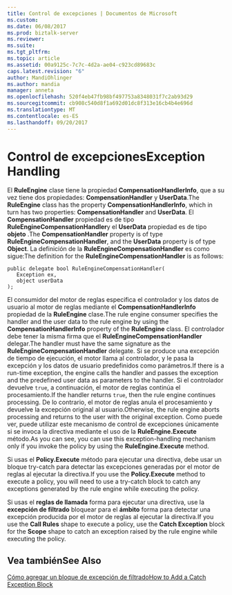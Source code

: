 ```yaml
---
title: Control de excepciones | Documentos de Microsoft
ms.custom: 
ms.date: 06/08/2017
ms.prod: biztalk-server
ms.reviewer: 
ms.suite: 
ms.tgt_pltfrm: 
ms.topic: article
ms.assetid: 00a9125c-7c7c-4d2a-ae04-c923cd89683c
caps.latest.revision: "6"
author: MandiOhlinger
ms.author: mandia
manager: anneta
ms.openlocfilehash: 520f4eb47fb98bf497753a8348031f7c2ab93d29
ms.sourcegitcommit: cb908c540d8f1a692d01dc8f313e16cb4b4e696d
ms.translationtype: MT
ms.contentlocale: es-ES
ms.lasthandoff: 09/20/2017
---
```

# <a name="exception-handling"></a><span data-ttu-id="1dfba-102">Control de excepciones</span><span class="sxs-lookup"><span data-stu-id="1dfba-102">Exception Handling</span></span>
<span data-ttu-id="1dfba-103">El **RuleEngine** clase tiene la propiedad **CompensationHandlerInfo**, que a su vez tiene dos propiedades: **CompensationHandler** y **UserData**.</span><span class="sxs-lookup"><span data-stu-id="1dfba-103">The **RuleEngine** class has the property **CompensationHandlerInfo**, which in turn has two properties: **CompensationHandler** and **UserData**.</span></span> <span data-ttu-id="1dfba-104">El **CompensationHandler** propiedad es de tipo **RuleEngineCompensationHandler**y el **UserData** propiedad es de tipo **objeto** .</span><span class="sxs-lookup"><span data-stu-id="1dfba-104">The **CompensationHandler** property is of type **RuleEngineCompensationHandler**, and the **UserData** property is of type **Object**.</span></span> <span data-ttu-id="1dfba-105">La definición de la **RuleEngineCompensationHandler** es como sigue:</span><span class="sxs-lookup"><span data-stu-id="1dfba-105">The definition for the **RuleEngineCompensationHandler** is as follows:</span></span>  
  
```  
public delegate bool RuleEngineCompensationHandler(  
   Exception ex,  
   object userData  
);  
```  
  
 <span data-ttu-id="1dfba-106">El consumidor del motor de reglas especifica el controlador y los datos de usuario al motor de reglas mediante el **CompensationHandlerInfo** propiedad de la **RuleEngine** clase.</span><span class="sxs-lookup"><span data-stu-id="1dfba-106">The rule engine consumer specifies the handler and the user data to the rule engine by using the **CompensationHandlerInfo** property of the **RuleEngine** class.</span></span> <span data-ttu-id="1dfba-107">El controlador debe tener la misma firma que el **RuleEngineCompensationHandler** delegar.</span><span class="sxs-lookup"><span data-stu-id="1dfba-107">The handler must have the same signature as the **RuleEngineCompensationHandler** delegate.</span></span> <span data-ttu-id="1dfba-108">Si se produce una excepción de tiempo de ejecución, el motor llama al controlador, y le pasa la excepción y los datos de usuario predefinidos como parámetros.</span><span class="sxs-lookup"><span data-stu-id="1dfba-108">If there is a run-time exception, the engine calls the handler and passes the exception and the predefined user data as parameters to the handler.</span></span> <span data-ttu-id="1dfba-109">Si el controlador devuelve `true`, a continuación, el motor de reglas continúa el procesamiento.</span><span class="sxs-lookup"><span data-stu-id="1dfba-109">If the handler returns `true`, then the rule engine continues processing.</span></span> <span data-ttu-id="1dfba-110">De lo contrario, el motor de reglas anula el procesamiento y devuelve la excepción original al usuario.</span><span class="sxs-lookup"><span data-stu-id="1dfba-110">Otherwise, the rule engine aborts processing and returns to the user with the original exception.</span></span> <span data-ttu-id="1dfba-111">Como puede ver, puede utilizar este mecanismo de control de excepciones únicamente si se invoca la directiva mediante el uso de la **RuleEngine.Execute** método.</span><span class="sxs-lookup"><span data-stu-id="1dfba-111">As you can see, you can use this exception-handling mechanism only if you invoke the policy by using the **RuleEngine.Execute** method.</span></span>  
  
 <span data-ttu-id="1dfba-112">Si usas el **Policy.Execute** método para ejecutar una directiva, debe usar un bloque try-catch para detectar las excepciones generadas por el motor de reglas al ejecutar la directiva.</span><span class="sxs-lookup"><span data-stu-id="1dfba-112">If you use the **Policy.Execute** method to execute a policy, you will need to use a try-catch block to catch any exceptions generated by the rule engine while executing the policy.</span></span>  
  
 <span data-ttu-id="1dfba-113">Si usas el **reglas de llamada** forma para ejecutar una directiva, use la **excepción de filtrado** bloquear para el **ámbito** forma para detectar una excepción producida por el motor de reglas al ejecutar la directiva.</span><span class="sxs-lookup"><span data-stu-id="1dfba-113">If you use the **Call Rules** shape to execute a policy, use the **Catch Exception** block for the **Scope** shape to catch an exception raised by the rule engine while executing the policy.</span></span>  
  
## <a name="see-also"></a><span data-ttu-id="1dfba-114">Vea también</span><span class="sxs-lookup"><span data-stu-id="1dfba-114">See Also</span></span>  
 [<span data-ttu-id="1dfba-115">Cómo agregar un bloque de excepción de filtrado</span><span class="sxs-lookup"><span data-stu-id="1dfba-115">How to Add a Catch Exception Block</span></span>](../core/how-to-add-a-catch-exception-block3.md)